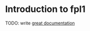 # Introduction to fpl1

TODO: write [great documentation](http://jacobian.org/writing/what-to-write/)
